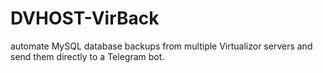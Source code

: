 # DVHOST-VirBack
automate MySQL database backups from multiple Virtualizor servers and send them directly to a Telegram bot.

